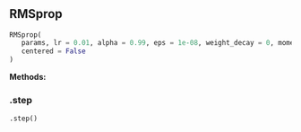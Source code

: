 #


## RMSprop
```python 
RMSprop(
   params, lr = 0.01, alpha = 0.99, eps = 1e-08, weight_decay = 0, momentum = 0,
   centered = False
)
```




**Methods:**


### .step
```python
.step()
```

